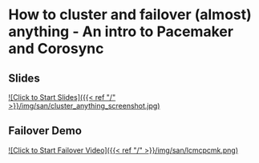 # How to cluster and failover (almost) anything - An intro to Pacemaker and Corosync


## Slides

[![Click to Start Slides]({{< ref "/" >}}/img/san/cluster_anything_screenshot.jpg)](https://www.dropbox.com/s/n3g3nk9kp6q54h8/cluster_anything.pdf?dl=0)

## Failover Demo

[![Click to Start Failover Video]({{< ref "/" >}}/img/san/lcmcpcmk.png)](https://vimeo.com/sammcj/review/133110890/6f4900c090)


